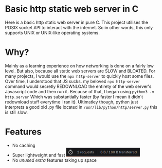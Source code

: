 # Basic http static web server in C
Here is a basic http static web server in pure C. This project utilises the POSIX socket
API to interact with the internet. So in other words, this only supports UNIX or UNIX-like
operating systems.

# Why?
Mainly as a learning experience on how networking is done on a fairly low level.
But also, because all static web servers are SLOW and BLOATED. For many projects, I would
use the `npx http-server` to quickly host some files. Over time, I understood that JS sucks.
my beloved `npx http-server` command would secretly REDOWNLOAD the entirety of the web server's
Javascript code and then run it. Because of that, I began using `python3 -m http.server`
Which was substantially faster (by faster I mean it didn't redownload stuff everytime I ran it).
Ultimatley though, python just interprets a good old .py file located in `/usr/lib/python/http/server.py`
this is still slow.

# Features
 - No caching
 - Super lightweight and fast
 ![Image demostrating the size of a minimal response](imgs/size.png)
 - No *unused* *extra* features taking up space
